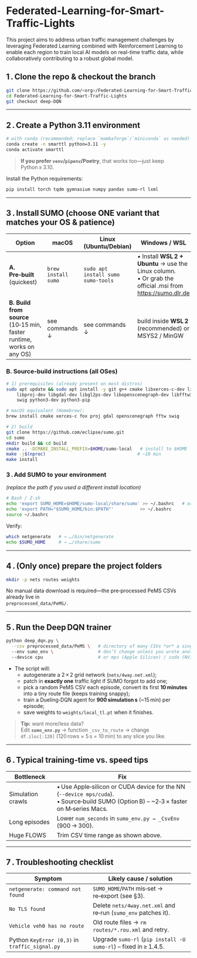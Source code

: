 # Federated-Learning-for-Smart-Traffic-Lights
This project aims to address urban traffic management challenges by leveraging Federated Learning combined with Reinforcement Learning to enable each region to train local AI models on real-time traffic data, while collaboratively contributing to a robust global model.

## 1 . Clone the repo & checkout the branch

```bash
git clone https://github.com/<org>/Federated-Learning-for-Smart-Traffic-Lights.git
cd Federated-Learning-for-Smart-Traffic-Lights
git checkout deep-DQN
```

---

## 2 . Create a Python 3.11 environment

```bash
# with conda (recommended; replace `mambaforge`/`miniconda` as needed)
conda create -n smarttl python=3.11 -y
conda activate smarttl
```

> **If you prefer `venv`/`pipenv`/Poetry**, that works too—just keep Python ≥ 3.10.

Install the Python requirements:

```bash
pip install torch tqdm gymnasium numpy pandas sumo-rl lxml
```

---

## 3 . Install SUMO **(choose ONE variant that matches your OS & patience)**  

| Option | macOS | Linux (Ubuntu/Debian) | Windows / WSL |
|--------|-------|-----------------------|---------------|
| **A. Pre‑built** (quickest) | `brew install sumo` | `sudo apt install sumo sumo-tools` | • Install **WSL 2 + Ubuntu** → use the Linux column. <br>• Or grab the official .msi from <https://sumo.dlr.de> |
| **B. Build from source** (10‑15 min, faster runtime, works on any OS) | see commands ↓ | see commands ↓ | build inside **WSL 2** (recommended) or MSYS2 / MinGW |

### B. Source‐build instructions (all OSes)

```bash
# 1) prerequisites (already present on most distros)
sudo apt update && sudo apt install -y git g++ cmake libxerces-c-dev libfox-1.6-dev \
    libproj-dev libgdal-dev libgl2ps-dev libopenscenegraph-dev libfftw3-dev \
    swig python3-dev python3-pip

# macOS equivalent (Homebrew):
brew install cmake xerces-c fox proj gdal openscenegraph fftw swig

# 2) build
git clone https://github.com/eclipse/sumo.git
cd sumo
mkdir build && cd build
cmake .. -DCMAKE_INSTALL_PREFIX=$HOME/sumo-local   # install to $HOME
make -j$(nproc)                                   # ~10 min
make install
```

### 3 . Add SUMO to your environment

*(replace the path if you used a different install location)*

```bash
# Bash / Z‑sh
echo 'export SUMO_HOME=$HOME/sumo-local/share/sumo' >> ~/.bashrc   # or ~/.zshrc
echo 'export PATH="$SUMO_HOME/bin:$PATH"'          >> ~/.bashrc
source ~/.bashrc
```

Verify:

```bash
which netgenerate   # → …/bin/netgenerate
echo $SUMO_HOME     # → …/share/sumo
```

---

## 4 . (Only once) prepare the project folders

```bash
mkdir -p nets routes weights
```

No manual data download is required—the pre‑processed PeMS CSVs already live in  
`preprocessed_data/PeMS/`.

---

## 5 . Run the Deep DQN trainer

```bash
python deep_dqn.py \
  --csv preprocessed_data/PeMS \   # directory of many CSVs *or* a single file
  --env sumo_env \                 # don’t change unless you wrote another env
  --device cpu                     # or mps (Apple Silicon) / cuda (NVIDIA)
```

* The script will:
  * autogenerate a 2 × 2 grid network (`nets/4way.net.xml`);
  * patch in **exactly one** traffic light if SUMO forgot to add one;
  * pick a random PeMS CSV each episode, convert its first **10 minutes** into a
    tiny route file (keeps training snappy);
  * train a Dueling‑DQN agent for **900 simulation s** (~15 min) per episode;
  * save weights to `weights/local_tl.pt` when it finishes.

> **Tip:** want more/less data?  
> Edit **`sumo_env.py`** → function `_csv_to_route` → change  
> `df.iloc[:120]` (120 rows × 5 s = 10 min) to any slice you like.

---

## 6 . Typical training‑time vs. speed tips

| Bottleneck | Fix |
|------------|-----|
| Simulation crawls | • Use Apple‑silicon or CUDA device for the NN (`--device mps/cuda`).<br>• Source‑build SUMO (Option B) – ~2‑3 × faster on M‑series Macs. |
| Long episodes | Lower `num_seconds` in `sumo_env.py → _CsvEnv` (900 → 300). |
| Huge FLOWS | Trim CSV time range as shown above. |

---

## 7 . Troubleshooting checklist

| Symptom | Likely cause / solution |
|---------|-------------------------|
| `netgenerate: command not found` | `SUMO_HOME`/`PATH` mis‑set → re‑export (see §3). |
| `No TLS found`                   | Delete `nets/4way.net.xml` and re‑run (`sumo_env` patches it). |
| `Vehicle veh0 has no route`      | Old route files → `rm routes/*.rou.xml` and retry. |
| Python `KeyError (0,3)` in `traffic_signal.py` | Upgrade `sumo-rl` (`pip install -U sumo-rl`) – fixed in ≥ 1.4.5. |
